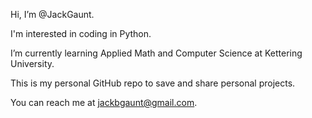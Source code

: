 Hi, I’m @JackGaunt.

I'm interested in coding in Python.

I’m currently learning Applied Math and Computer Science at Kettering University.

This is my personal GitHub repo to save and share personal projects.

You can reach me at jackbgaunt@gmail.com.
